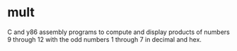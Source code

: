 # mult
C and y86 assembly programs to compute and display products of numbers 9 through 12 with the odd numbers 1 through 7 in decimal and hex.
